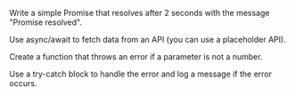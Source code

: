 Write a simple Promise that resolves after 2 seconds with the message "Promise resolved".


Use async/await to fetch data from an API (you can use a placeholder API).


Create a function that throws an error if a parameter is not a number.


Use a try-catch block to handle the error and log a message if the error occurs.